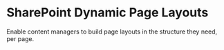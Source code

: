 # SharePoint Dynamic Page Layouts
Enable content managers to build page layouts in the structure they need, per page.
